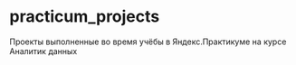 # practicum_projects
Проекты выполненные во время учёбы в Яндекс.Практикуме на курсе Аналитик данных
